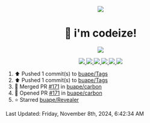 <p align="center">
    <img src="https://avatars.githubusercontent.com/u/63158950?s=400&u=dd76c829ae30921e131dcbe7c830dc368e2d6e8a&v=4" />
</p>

<h1 align="center">
    👋 i'm codeize!
</h1>

<p align="center">
  <a href="https://skillicons.dev">
    <img align="center" src="https://skillicons.dev/icons?i=discord,bots,ts,nodejs,mysql,postgresql,react,nextjs,tailwindcss" />
  </a>
</p>

<p align="center">
  <a href="https://discord.com/users/668423998777982997">
    <img src="https://nocache.advaith.workers.dev?url=https://img.shields.io/endpoint?url=https://dev.discordprofiles.me/api/badge/status/668423998777982997?simple=true" />
    <img src="https://nocache.advaith.workers.dev?url=https://img.shields.io/endpoint?url=https://dev.discordprofiles.me/api/badge/vscode/668423998777982997" />
    <img src="https://nocache.advaith.workers.dev?url=https://img.shields.io/endpoint?url=https://dev.discordprofiles.me/api/badge/playing/668423998777982997" />
    <img src="https://nocache.advaith.workers.dev?url=https://img.shields.io/endpoint?url=https://dev.discordprofiles.me/api/badge/spotify/668423998777982997" />
    <img src="https://komarev.com/ghpvc/?username=codeize" />
    <img src="https://hits.link/hits?url=https%3A%2F%2Fgithub.com%2FCodeize" />
  </a>
</p>

<!--RECENT_ACTIVITY:start-->
1. ⬆️ Pushed 1 commit(s) to [buape/Tags](https://github.com/buape/Tags)<br>
2. ⬆️ Pushed 1 commit(s) to [buape/Tags](https://github.com/buape/Tags)<br>
3. 🎉 Merged PR [#171](https://github.com/buape/carbon/pull/171) in [buape/carbon](https://github.com/buape/carbon)<br>
4. 💪 Opened PR [#171](https://github.com/buape/carbon/pull/171) in [buape/carbon](https://github.com/buape/carbon)<br>
5. ⭐ Starred [buape/Revealer](https://github.com/buape/Revealer)<br>
<!--RECENT_ACTIVITY:end-->

<!--RECENT_ACTIVITY:last_update-->
Last Updated: Friday, November 8th, 2024, 6:42:34 AM
<!--RECENT_ACTIVITY:last_update_end-->
